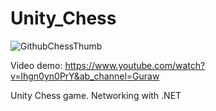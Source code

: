 # Unity_Chess

![GithubChessThumb](https://user-images.githubusercontent.com/8916222/219933349-16227680-8744-475b-8809-0e24d2b3798a.png)

Video demo: https://www.youtube.com/watch?v=lhgn0yn0PrY&ab_channel=Guraw

Unity Chess game. Networking with .NET
